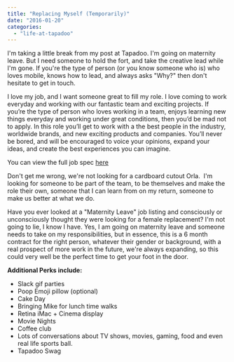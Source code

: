 ```yaml
---
title: "Replacing Myself (Temporarily)"
date: "2016-01-20"
categories: 
  - "life-at-tapadoo"
---
```


I'm taking a little break from my post at Tapadoo. I'm going on maternity leave. But I need someone to hold the fort, and take the creative lead while I'm gone. If you're the type of person (or you know someone who is) who loves mobile, knows how to lead, and always asks "Why?" then don't hesitate to get in touch.

I love my job, and I want someone great to fill my role. I love coming to work everyday and working with our fantastic team and exciting projects. If you’re the type of person who loves working in a team, enjoys learning new things everyday and working under great conditions, then you’d be mad not to apply. In this role you’ll get to work with a the best people in the industry, worldwide brands, and new exciting products and companies. You’ll never be bored, and will be encouraged to voice your opinions, expand your ideas, and create the best experiences you can imagine.

You can view the full job spec [here](https://tapadoo.workable.com/jobs/189247)

Don't get me wrong, we're not looking for a cardboard cutout Orla.  I'm looking for someone to be part of the team, to be themselves and make the role their own, someone that I can learn from on my return, someone to make us better at what we do.

Have you ever looked at a "Maternity Leave" job listing and consciously or unconsciously thought they were looking for a female replacement? I'm not going to lie, I know I have. Yes, I am going on maternity leave and someone needs to take on my responsibilities, but in essence, this is a 6 month contract for the right person, whatever their gender or background, with a real prospect of more work in the future, we're always expanding, so this could very well be the perfect time to get your foot in the door.

**Additional Perks include:**

- Slack gif parties
- Poop Emoji pillow (optional)
- Cake Day
- Bringing Mike for lunch time walks
- Retina iMac + Cinema display
- Movie Nights
- Coffee club
- Lots of conversations about TV shows, movies, gaming, food and even real life sports ball.
- Tapadoo Swag

